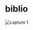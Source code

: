 # biblio
![capture 1](https://github.com/cheikhtall/biblio/assets/73373317/da7fce20-4e79-46ee-805f-fa4a09e9bd42)
